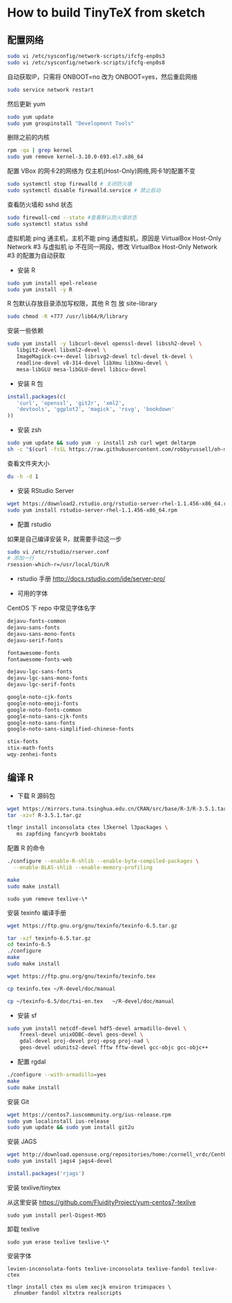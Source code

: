 # How to build TinyTeX from sketch

## 配置网络

```bash
sudo vi /etc/sysconfig/network-scripts/ifcfg-enp0s3
sudo vi /etc/sysconfig/network-scripts/ifcfg-enp0s8
```

自动获取IP，只需将 ONBOOT=no 改为 ONBOOT=yes，然后重启网络

```bash
sudo service network restart
```

然后更新 yum  

```bash
sudo yum update 
sudo yum groupinstall "Development Tools" 
```

删除之前的内核

```bash
rpm -qa | grep kernel
sudo yum remove kernel-3.10.0-693.el7.x86_64
```

配置 VBox 的网卡2的网络为 仅主机(Host-Only)网络,网卡1的配置不变 

```bash
sudo systemctl stop firewalld # 关闭防火墙 
sudo systemctl disable firewalld.service # 禁止启动
```

查看防火墙和 sshd 状态

```bash
sudo firewall-cmd --state #查看默认防火墙状态
sudo systemctl status sshd 
```

虚拟机能 ping 通主机，主机不能 ping 通虚拟机，原因是 VirtualBox Host-Only Network #3 与虚拟机 ip 不在同一网段，修改 VirtualBox Host-Only Network #3 的配置为自动获取

- 安装 R

```bash
sudo yum install epel-release
sudo yum install -y R
```

R 包默认存放目录添加写权限，其他 R 包 放 site-library

```bash
sudo chmod -R +777 /usr/lib64/R/library
```

安装一些依赖

```bash
sudo yum install -y libcurl-devel openssl-devel libssh2-devel \
   libgit2-devel libxml2-devel \
   ImageMagick-c++-devel librsvg2-devel tcl-devel tk-devel \
   readline-devel v8-314-devel libXmu libXmu-devel \
   mesa-libGLU mesa-libGLU-devel libicu-devel
```  

- 安装 R 包

```r
install.packages(c(
   'curl', 'openssl', 'git2r', 'xml2', 
   'devtools', 'ggplot2', 'magick', 'rsvg', 'bookdown'
))
```

- 安装 zsh

```bash
sudo yum update && sudo yum -y install zsh curl wget deltarpm
sh -c "$(curl -fsSL https://raw.githubusercontent.com/robbyrussell/oh-my-zsh/master/tools/install.sh)"
```


查看文件夹大小

```bash
du -h -d 1
```

- 安装 RStudio Server

```bash
wget https://download2.rstudio.org/rstudio-server-rhel-1.1.456-x86_64.rpm
sudo yum install rstudio-server-rhel-1.1.456-x86_64.rpm
```

- 配置 rstudio

如果是自己编译安装 R，就需要手动这一步

```bash
sudo vi /etc/rstudio/rserver.conf 
# 添加一行 
rsession-which-r=/usr/local/bin/R
```

- rstudio 手册
http://docs.rstudio.com/ide/server-pro/

- 可用的字体

CentOS 下 repo 中常见字体名字

```bash
dejavu-fonts-common
dejavu-sans-fonts
dejavu-sans-mono-fonts
dejavu-serif-fonts

fontawesome-fonts
fontawesome-fonts-web

dejavu-lgc-sans-fonts
dejavu-lgc-sans-mono-fonts
dejavu-lgc-serif-fonts

google-noto-cjk-fonts
google-noto-emoji-fonts
google-noto-fonts-common
google-noto-sans-cjk-fonts
google-noto-sans-fonts
google-noto-sans-simplified-chinese-fonts

stix-fonts
stix-math-fonts
wqy-zenhei-fonts
```

## 编译 R

- 下载 R 源码包

```bash
wget https://mirrors.tuna.tsinghua.edu.cn/CRAN/src/base/R-3/R-3.5.1.tar.gz
tar -xzvf R-3.5.1.tar.gz
```

```bash
tlmgr install inconsolata ctex l3kernel l3packages \
   ms zapfding fancyvrb booktabs
```

配置 R 的命令

```bash
./configure --enable-R-shlib --enable-byte-compiled-packages \
  --enable-BLAS-shlib --enable-memory-profiling 

make 
sudo make install
```

```
sudo yum remove texlive-\*
```
安装 texinfo 编译手册

```bash
wget https://ftp.gnu.org/gnu/texinfo/texinfo-6.5.tar.gz

tar -xzf texinfo-6.5.tar.gz
cd texinfo-6.5
./configure
make 
sudo make install

wget https://ftp.gnu.org/gnu/texinfo/texinfo.tex

cp texinfo.tex ~/R-devel/doc/manual

cp ~/texinfo-6.5/doc/txi-en.tex   ~/R-devel/doc/manual
```

- 安装 sf

```bash
sudo yum install netcdf-devel hdf5-devel armadillo-devel \
    freexl-devel unixODBC-devel geos-devel \
    gdal-devel proj-devel proj-epsg proj-nad \
    geos-devel udunits2-devel fftw fftw-devel gcc-objc gcc-objc++
```

- 配置 rgdal

```bash
./configure --with-armadillo=yes
make 
sudo make install
```

安装 Git

```bash
wget https://centos7.iuscommunity.org/ius-release.rpm
sudo yum localinstall ius-release
sudo yum update && sudo yum install git2u
```

安装 JAGS

```bash
wget http://download.opensuse.org/repositories/home:/cornell_vrdc/CentOS_7/home:cornell_vrdc.repo
sudo yum install jags4 jags4-devel
```

```r
install.packages('rjags')
```

安装 texlive/tinytex

从这里安装
https://github.com/FluidityProject/yum-centos7-texlive


```
sudo yum install perl-Digest-MD5
```

卸载 texlive

```
sudo yum erase texlive texlive-\*
```


安装字体

```
levien-inconsolata-fonts texlive-inconsolata texlive-fandol texlive-ctex

tlmgr install ctex ms ulem xecjk environ trimspaces \
  zhnumber fandol xltxtra realscripts
```

